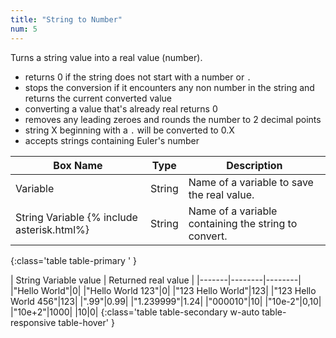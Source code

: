 ```yaml
---
title: "String to Number"
num: 5
---
```


Turns a string value into a real value (number).     
- returns 0 if the string does not start with a number or `.` 
- stops the conversion if it encounters any non number in the string and returns the current converted value 
- converting a value that's already real returns 0
- removes any leading zeroes and rounds the number to 2 decimal points
- string X beginning with a `.` will be converted to 0.X
- accepts strings containing Euler's number

| Box Name | Type | Description | 
|-------|--------|--------|
| Variable | String | Name of a variable to save the real value. |
| String Variable {% include asterisk.html%} | String | Name of a variable containing the string to convert. |
{:class='table table-primary ' }

| String Variable value | Returned real value | 
|-------|--------|--------|
|"Hello World"|0|
|"Hello World 123"|0|
|"123 Hello World"|123|
|"123 Hello World 456"|123|
|".99"|0.99|
|"1.239999"|1.24|
|"000010"|10|
|"10e-2"|0,10|
|"10e+2"|1000|
|10|0|
{:class='table table-secondary w-auto table-responsive table-hover' }









